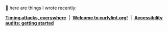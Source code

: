 👋 here are things I wrote recently:

**[Timing attacks, everywhere](https://thib.me/timing-attacks-everywhere)**  |  **[Welcome to curlylint.org!](https://www.curlylint.org/blog/welcome-to-curlylint)**  |  **[Accessibility audits: getting started](https://torchbox.com/blog/accessibility-audits/)**
